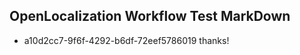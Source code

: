 ## OpenLocalization Workflow Test MarkDown
* a10d2cc7-9f6f-4292-b6df-72eef5786019 
thanks!<!--HONumber=Mar16_HO2-->
